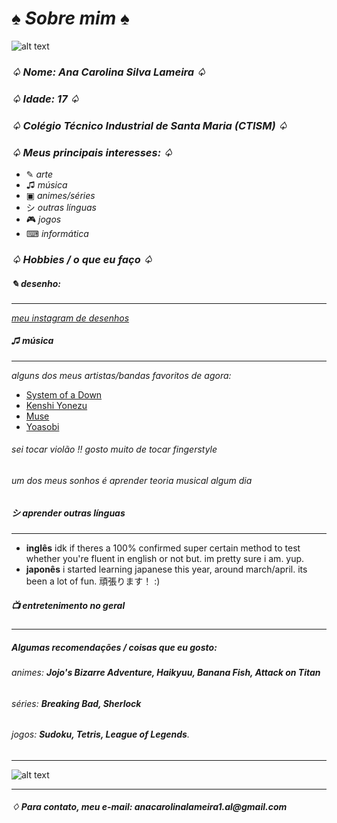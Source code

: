 #  __*♠ Sobre mim ♠*__
![alt text](https://data.whicdn.com/images/291715989/original.gif)



### _**♤ Nome: Ana Carolina Silva Lameira ♤**_
### _**♤ Idade: 17 ♤**_ 
### _**♤ Colégio Técnico Industrial de Santa Maria (CTISM) ♤**_
### _**♤ Meus  principais interesses: ♤**_
* ✎ _arte_
* ♫ _música_
* ▣ _animes/séries_
* シ _outras línguas_
*  🎮  _jogos_
* ⌨︎︎ _informática_
### _**♤ Hobbies / o que eu faço ♤**_

#####  _**✎ desenho:**_
***
_[meu instagram de desenhos](https://www.instagram.com/darin_ne_/)_


##### _**♫ música**_
***
_alguns dos meus artistas/bandas favoritos de agora:_
* [System of a Down](https://www.youtube.com/watch?v=iywaBOMvYLI&ab_channel=systemofadownVEVO)
* [Kenshi Yonezu](https://www.youtube.com/watch?v=XeFQJ6-XoD0&ab_channel=%E7%B1%B3%E6%B4%A5%E7%8E%84%E5%B8%AB)
* [Muse](https://www.youtube.com/watch?v=qhduQhDqtb4&ab_channel=Muse)
* [Yoasobi](https://www.youtube.com/watch?v=Y4nEEZwckuU&ab_channel=Ayase%2FYOASOBI)

###### _sei tocar violão !! gosto muito de tocar fingerstyle_
###### _um dos meus sonhos é aprender teoria musical algum dia_

##### _**シ aprender outras línguas**_
***
* **inglês**
idk if theres a 100% confirmed super certain method to test whether you're fluent in english or not but. im pretty sure i am. yup. 
* **japonês**
i started learning japanese this year, around march/april. its been a lot of fun. 頑張ります！ :)
##### _**📺 entretenimento no geral**_
***
##### Algumas recomendações / coisas que eu gosto:
###### _animes: **Jojo's Bizarre Adventure, Haikyuu, Banana Fish, Attack on Titan**_
###### _séries: **Breaking Bad, Sherlock**_
###### _jogos: **Sudoku, Tetris, League of Legends**._
***
![alt text](https://i1.wp.com/66.media.tumblr.com/12e7e63c271e05ecd708f8000ea83821/tumblr_pbtwaoIdBP1tixvyxo1_r1_500.gif)
***
#### _♢   Para contato, meu e-mail:  anacarolinalameira1.al@gmail.com_
